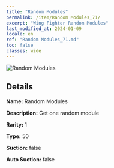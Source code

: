 ```yaml
---
title: "Random Modules"
permalink: /item/Random Modules_71/
excerpt: "Wing Fighter Random Modules"
last_modified_at: 2024-01-09
locale: en
ref: "Random Modules_71.md"
toc: false
classes: wide
---
```



 ![Random Modules](/images/item/Random_Modules_p.png)



## Details

 **Name:** Random Modules 

 **Description:** Get one random module

 **Rarity:** 1 

 **Type:** 50 

 **Suction:** false 

 **Auto Suction:** false 


